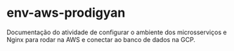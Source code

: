 # env-aws-prodigyan
Documentação do atividade de configurar o ambiente dos microsserviços e Nginx para rodar na AWS e conectar ao banco de dados na GCP.
